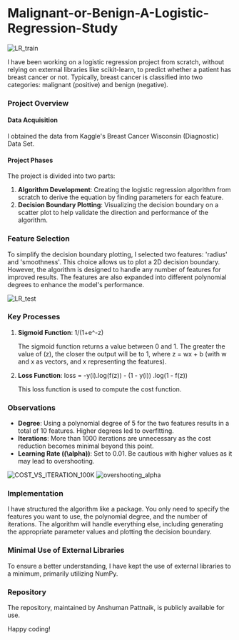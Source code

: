 # Malignant-or-Benign-A-Logistic-Regression-Study

![LR_train](https://github.com/ANSHPG/Malignant-or-Benign-A-Logistic-Regression-Study/assets/132222062/fb22b375-fd88-4ed1-932f-519dfa9b09eb)



I have been working on a logistic regression project from scratch, without relying on external libraries like scikit-learn, to predict whether a patient has breast cancer or not. Typically, breast cancer is classified into two categories: malignant (positive) and benign (negative).

### Project Overview

#### Data Acquisition
I obtained the data from Kaggle's Breast Cancer Wisconsin (Diagnostic) Data Set.

#### Project Phases
The project is divided into two parts:
1. **Algorithm Development**: Creating the logistic regression algorithm from scratch to derive the equation by finding parameters for each feature.
2. **Decision Boundary Plotting**: Visualizing the decision boundary on a scatter plot to help validate the direction and performance of the algorithm.

### Feature Selection
To simplify the decision boundary plotting, I selected two features: 'radius' and 'smoothness'. This choice allows us to plot a 2D decision boundary. However, the algorithm is designed to handle any number of features for improved results. The features are also expanded into different polynomial degrees to enhance the model's performance.

![LR_test](https://github.com/ANSHPG/Malignant-or-Benign-A-Logistic-Regression-Study/assets/132222062/77cbffaa-24b8-4ee7-8858-0da3e28de15e)

### Key Processes

1. **Sigmoid Function**: 1/(1+e^-z)

    The sigmoid function returns a value between 0 and 1. The greater the value of \(z\), the closer the output will be to 1, where z = wx + b (with w  and  x as vectors, and x representing the features).

3. **Loss Function**: loss = -y(i).log(f(z)) - (1 - y(i)) .log(1 - f(z))

    This loss function is used to compute the cost function.

### Observations

- **Degree**: Using a polynomial degree of 5 for the two features results in a total of 10 features. Higher degrees led to overfitting.
- **Iterations**: More than 1000 iterations are unnecessary as the cost reduction becomes minimal beyond this point.
- **Learning Rate (\(\alpha\))**: Set to 0.01. Be cautious with higher values as it may lead to overshooting.
  
![COST_VS_ITERATION_100K](https://github.com/ANSHPG/Malignant-or-Benign-A-Logistic-Regression-Study/assets/132222062/9369ee25-2a12-488c-8771-19f3ec693c31) ![overshooting_alpha](https://github.com/ANSHPG/Malignant-or-Benign-A-Logistic-Regression-Study/assets/132222062/d9eb8ca3-0342-4f97-9873-364d2d4daecf)


### Implementation
I have structured the algorithm like a package. You only need to specify the features you want to use, the polynomial degree, and the number of iterations. The algorithm will handle everything else, including generating the appropriate parameter values and plotting the decision boundary.

### Minimal Use of External Libraries
To ensure a better understanding, I have kept the use of external libraries to a minimum, primarily utilizing NumPy.

### Repository
The repository, maintained by Anshuman Pattnaik, is publicly available for use. 

Happy coding!
